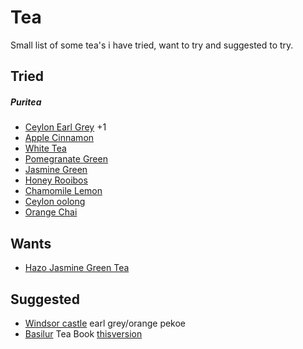# Tea

Small list of some tea's i have tried, want to try and suggested to try.

## Tried

##### Puritea
* [Ceylon Earl Grey](https://puritea.nl/product/thee/ceylon-earl-grey/) +1
* [Apple Cinnamon](https://puritea.nl/product/thee/apple-cinnamon/)
* [White Tea](https://puritea.nl/product/thee/white-tea/)
* [Pomegranate Green](https://puritea.nl/product/thee/pomegranate-green/)
* [Jasmine Green](https://puritea.nl/product/thee/jasmine-green/)
* [Honey Rooibos](https://puritea.nl/product/thee/honey-rooibos/)
* [Chamomile Lemon](https://puritea.nl/product/thee/chamomile-lemon/)
* [Ceylon oolong](https://puritea.nl/product/thee/ceylon-oolong/)
* [Orange Chai](https://puritea.nl/product/thee/orange-chai/)


## Wants

* [Hazo Jasmine Green Tea](https://dunyong.com/en/jasmine-green-tea-hazo-100g-13098)

## Suggested

* [Windsor castle](https://www.amazon.de/s?k=windsor+castle+earl+grey&i=grocery&__mk_de_DE=%C3%85M%C3%85%C5%BD%C3%95%C3%91&ref=nb_sb_noss_2) earl grey/orange pekoe  
* [Basilur](https://riselro.com/nl/t/category/ceylon-tea) Tea Book [thisversion](https://www.basilurtea.com/products/miniature-tea-book-volume-1)